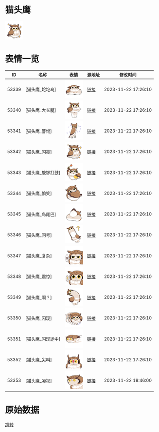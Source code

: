 # 猫头鹰

<img src="./cover.png" height="60" alt="cover" />

# 表情一览

|ID|名称|表情|源地址|修改时间|
|----|----|----|----|----|
|53339|[猫头鹰_坨坨鸟]|<img src="./pic/053339_%5B猫头鹰_坨坨鸟%5D.png" height="60" alt="坨坨鸟"/>|[链接](https://i0.hdslb.com/bfs/garb/4d8c582a27b5106ff19092c2d035c28308f69461.png)|2023-11-22 17:26:10|
|53340|[猫头鹰_大长腿]|<img src="./pic/053340_%5B猫头鹰_大长腿%5D.png" height="60" alt="大长腿"/>|[链接](https://i0.hdslb.com/bfs/garb/8573e180c16e1870f6e21d823cced5cdab0375bd.png)|2023-11-22 17:26:10|
|53341|[猫头鹰_警惕]|<img src="./pic/053341_%5B猫头鹰_警惕%5D.png" height="60" alt="警惕"/>|[链接](https://i0.hdslb.com/bfs/garb/4aa3cbcde0b61d6a5475d3bef140e02c8dd8ad7f.png)|2023-11-22 17:26:10|
|53342|[猫头鹰_闪亮]|<img src="./pic/053342_%5B猫头鹰_闪亮%5D.png" height="60" alt="闪亮"/>|[链接](https://i0.hdslb.com/bfs/garb/9da11e0c67bd729c535624c024790e65bf720ea1.png)|2023-11-22 17:26:10|
|53343|[猫头鹰_敲锣打鼓]|<img src="./pic/053343_%5B猫头鹰_敲锣打鼓%5D.png" height="60" alt="敲锣打鼓"/>|[链接](https://i0.hdslb.com/bfs/garb/f30ea8942239f7bbbd962f366b6260e858417a7f.png)|2023-11-22 17:26:10|
|53344|[猫头鹰_偷笑]|<img src="./pic/053344_%5B猫头鹰_偷笑%5D.png" height="60" alt="偷笑"/>|[链接](https://i0.hdslb.com/bfs/garb/a9d61ad58b33035a02aa9f617ab65ef3699be99d.png)|2023-11-22 17:26:10|
|53345|[猫头鹰_鸟尾巴]|<img src="./pic/053345_%5B猫头鹰_鸟尾巴%5D.png" height="60" alt="鸟尾巴"/>|[链接](https://i0.hdslb.com/bfs/garb/dca31c7aac73817d50f2f00b123151a05758d9f0.png)|2023-11-22 17:26:10|
|53346|[猫头鹰_问号]|<img src="./pic/053346_%5B猫头鹰_问号%5D.png" height="60" alt="问号"/>|[链接](https://i0.hdslb.com/bfs/garb/b391306b8f63c9e86b5dd241173cacfab1824d4a.png)|2023-11-22 17:26:10|
|53347|[猫头鹰_复杂]|<img src="./pic/053347_%5B猫头鹰_复杂%5D.png" height="60" alt="复杂"/>|[链接](https://i0.hdslb.com/bfs/garb/a0c963e7a7392937ace79f53133a42188f52e4b9.png)|2023-11-22 17:26:10|
|53348|[猫头鹰_震惊]|<img src="./pic/053348_%5B猫头鹰_震惊%5D.png" height="60" alt="震惊"/>|[链接](https://i0.hdslb.com/bfs/garb/c38d6e78eff7676610ea656af1cecc171fba6f8e.png)|2023-11-22 17:26:10|
|53349|[猫头鹰_啊？]|<img src="./pic/053349_%5B猫头鹰_啊？%5D.png" height="60" alt="啊？"/>|[链接](https://i0.hdslb.com/bfs/garb/8b5c4cb2fbf4a39c992688cc3acf94e250ba4373.png)|2023-11-22 17:26:10|
|53350|[猫头鹰_闪现]|<img src="./pic/053350_%5B猫头鹰_闪现%5D.png" height="60" alt="闪现"/>|[链接](https://i0.hdslb.com/bfs/garb/40fc2827db89f63757ad08b7d18e7b923d47b9d3.png)|2023-11-22 17:26:10|
|53351|[猫头鹰_闪现途中]|<img src="./pic/053351_%5B猫头鹰_闪现途中%5D.png" height="60" alt="闪现途中"/>|[链接](https://i0.hdslb.com/bfs/garb/625825dded3916ab1906756a194529728bd01eee.png)|2023-11-22 17:26:10|
|53352|[猫头鹰_尖叫]|<img src="./pic/053352_%5B猫头鹰_尖叫%5D.png" height="60" alt="尖叫"/>|[链接](https://i0.hdslb.com/bfs/garb/052f232922cf5e3ce1caf93910a0876274188ef6.png)|2023-11-22 17:26:10|
|53353|[猫头鹰_凝视]|<img src="./pic/053353_%5B猫头鹰_凝视%5D.png" height="60" alt="凝视"/>|[链接](https://i0.hdslb.com/bfs/garb/42562cf81a999057e558bfcaec1b6bf21894f852.png)|2023-11-22 18:46:00|

# 原始数据

[跳转](./raw.json)

